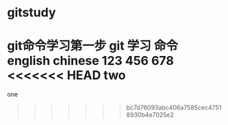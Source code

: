 # gitstudy
git命令学习第一步
git 学习 命令
english
chinese
123
456
678
<<<<<<< HEAD
two
=======
one
>>>>>>> bc7d76093abc406a7585cec47518930b4e7025e2
